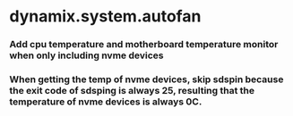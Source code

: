 # dynamix.system.autofan

### Add cpu temperature and motherboard temperature monitor when only including nvme devices

### When getting the temp of nvme devices, skip sdspin because the exit code of sdsping is always 25, resulting that the temperature of nvme devices is always 0C.

